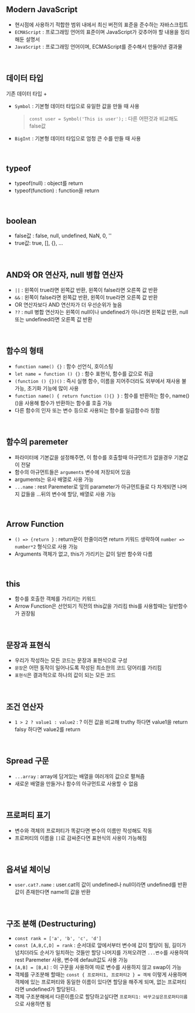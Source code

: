 ## Modern JavaScript 
- 현시점에 사용하기 적합한 범위 내에서 최신 버전의 표준을 준수하는 자바스크립트
- `ECMAScript` : 프로그래밍 언어의 표준이며 JavaScript가 갖추어야 할 내용을 정리해둔 설명서
- `JavaScript` : 프로그래밍 언어이며, ECMAScript를 준수해서 만들어낸 결과물
<br>

## 데이터 타입
기존 데이터 타입 + 
- `Symbol` : 기본형 데이터 타입으로 유일한 값을 만들 때 사용
  > `const user = Symbol('This is user');` : 다른 어떤것과 비교해도 false값
- `BigInt` : 기본형 데이터 타입으로 엄청 큰 수를 만들 때 사용
<br>

## typeof
- typeof(null) : object를 return
- typeof(function) : function을 return
<br>

## boolean
- false값 : false, null, undefined, NaN, 0, ''
- true값: true, [], {}, ...
<br>

## AND와 OR 연산자, null 병합 연산자
- `||` : 왼쪽이 true라면 왼쪽값 반환, 왼쪽이 false라면 오른쪽 값 반환
- `&&` : 왼쪽이 false라면 왼쪽값 반환, 왼쪽이 true라면 오른쪽 값 반환
- OR 연산자보다 AND 연산자가 더 우선순위가 높음 
- `??` : null 병합 연산자는 왼쪽이 null이나 undefined가 아니라면 왼쪽값 반환, null 또는 undefined라면 오른쪽 값 반환
<br>

## 함수의 형태 
- `function name() {}` : 함수 선언식, 호이스팅 
- `let name = function () {}` : 함수 표현식, 함수를 값으로 취급  
- `(function () {})()` : 즉시 실행 함수, 이름을 지어주더라도 외부에서 재사용 불가능, 초기화 기능에 많이 사용 
- `function name() { return function (){} }` : 함수를 반환하는 함수, name()()을 사용해 함수가 반환하는 함수를 호출 가능
- 다른 함수의 인자 또는 변수 등으로 사용되는 함수를 일급함수라 칭함
<br>

## 함수의 paremeter
- 파라미터에 기본값을 설정해주면, 이 함수를 호출할때 아규먼트가 없을경우 기본값이 전달 
- 함수의 아규먼트들은 `arguments` 변수에 저장되어 있음 
- arguments는 유사 배열로 사용 가능
- `...name` : rest Paremeter로 앞의 parameter가 아규먼트들로 다 차게되면 나머지 값들을 ...뒤의 변수에 할당, 배열로 사용 가능
<br> 

## Arrow Function
- `() => {return }` : return문이 한줄이라면 return 키워드 생략하여 `number => number*2` 형식으로 사용 가능
- Arguments 객체가 없고, this가 가리키는 값이 일반 함수와 다름 
<br>

## this
- 함수를 호출한 객체를 가리키는 키워드
- Arrow Function은 선언되기 직전의 this값을 가리킴 this를 사용할때는 일반함수가 권장됨
<br>

## 문장과 표현식
- 우리가 작성하는 모든 코드는 문장과 표현식으로 구성
- `문장`은 어떤 동작이 일어나도록 작성된 최소한의 코드 덩어리를 가리킴
- `표현식`은 결과적으로 하나의 값이 되는 모든 코드
<br>

## 조건 연산자
- `1 > 2 ? value1 : value2` : ? 이전 값을 비교해 truthy 하다면 value1을 return falsy 하다면 value2를 return
<br>

## Spread 구문
- `...array` : array에 담겨있는 배열을 여러개의 값으로 펼쳐줌
- 새로운 배열을 만들거나 함수의 아규먼트로 사용할 수 없음
<br>

## 프로퍼티 표기
- 변수와 객체의 프로퍼티가 똑같다면 변수의 이름만 작성해도 작동
- 프로퍼티의 이름을 `[]`로 감싸준다면 표현식의 사용이 가능해짐
<br>

## 옵셔널 체이닝
- `user.cat?.name` : user.cat의 값이 undefined나 null이라면 undefined를 반환 값이 존재한다면 name의 값을 반환 
<br>

## 구조 분해 (Destructuring)
- `const rank = ['a', 'b', 'c', 'd']`
- `const [A,B,C,D] = rank` :  순서대로 앞에서부터 변수에 값이 할당이 됨, 길이가 넘치더라도 순서가 일치하는 것들만 할당 나머지를 가져오려면 `...변수`를 사용하여 rest Paremeter 사용, 변수에 default값도 사용 가능
- `[A,B] = [B,A]` : 이 구문을 사용하여 따로 변수를 사용하지 않고 swap이 가능
- 객체를 구조분해 할때는 `const { 프로퍼티1, 프로퍼티2 } = 객체` 이렇게 사용하며 객체에 있는 프로퍼티와 동일한 이름이 있다면 할당을 해주게 되며, 없는 프로퍼티라면 undefined가 할당된다.
- 객체 구조분해에서 다른이름으로 할당하고싶다면 `프로퍼티1: 바꾸고싶은프로퍼티이름` 으로 사용하면 됨 
